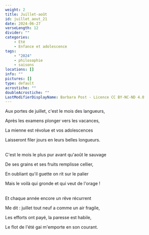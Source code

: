 ```yaml
---
weight: 2
title: Juillet-août
id: juillet_aout_21
date: 2024-06-27
verseLength: 12
divider: ""
categories:
    - Eté
    - Enfance et adolescence
tags:
    - "2024"
    - philosophie
    - saisons
locations: []
info: ""
pictures: []
type: default
acrostiche: ""
doubleAcrostiche: ""
LastModifierDisplayName: Barbara Post - Licence CC BY-NC-ND 4.0
---
```

Aux portes de juillet, c'est le mois des langueurs,

Après les examens plonger vers les vacances,

La mienne est révolue et vos adolescences

Laisseront filer jours en leurs belles longueurs.

 \
C'est le mois le plus pur avant qu'août le sauvage

De ses grains et ses fruits remplisse cellier,

En oubliant qu'il guette on rit sur le palier

Mais le voilà qui gronde et qui veut de l'orage !

 \
Et chaque année encore un rêve récurrent

Me dit : juillet tout neuf a comme un air fragile,

Les efforts ont payé, la paresse est habile,

Le flot de l'été gai m'emporte en son courant.
